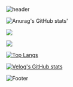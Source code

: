 

![header](https://capsule-render.vercel.app/api?type=wave&color=1245&height=200&section=header&text=&fontSize=90)

![Anurag's GitHub stats](https://github-readme-stats.vercel.app/api?username=HangHang13&show_icons=true&theme=radical)'





<a href="https://velog.io/@dhkdwlsgod" target="_blank"><img src="https://img.shields.io/badge/velog-배경색?style=뱃지모양&logo=로고&logoColor=로고색상"/></a>

<a href="" target="_blank"><img src="https://img.shields.io/badge/SSAFY-blue?style=뱃지모양&logo=로고&logoColor=로고색상"/></a>

[![Top Langs](https://github-readme-stats.vercel.app/api/top-langs/?username=hanghang13)](https://github.com/hanghang13/github-readme-stats)

[![Velog's GitHub stats](https://velog-readme-stats.vercel.app/api?name=dhkdwlsgod)](https://velog.io/@dhkdwlsgod)



![Footer](https://capsule-render.vercel.app/api?type=waving&color=auto&height=200&section=footer)